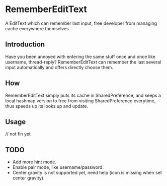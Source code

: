 # RememberEditText
A EditText which can remember last input, free developer from managing cache everywhere themselves.

## Introduction
Have you been annoyed with entering the same stuff once and once like username, thread-reply? RememberEditText can remember the last several input automatically and offers directly choose them.

## How
RememberEditText simply puts its cache in SharedPreference, and keeps a local hashmap version to free from visiting SharedPreference everytime, thus speeds up its looks up and update.

## Usage
// not fin yet

## TODO
- Add more hint mode.
- Enable pair mode, like username/password.
- Center gravity is not supported yet, need help (icon is missing when set center gravity).
